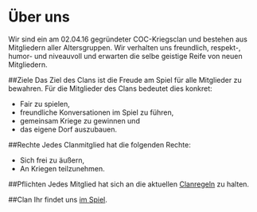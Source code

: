 # Über uns

Wir sind ein am 02.04.16 gegründeter COC-Kriegsclan und bestehen aus Mitgliedern aller Altersgruppen.
Wir verhalten uns freundlich, respekt-, humor- und niveauvoll und erwarten die selbe geistige Reife von neuen Mitgliedern.

##Ziele
Das Ziel des Clans ist die Freude am Spiel für alle Mitglieder zu bewahren.
Für die Mitglieder des Clans bedeutet dies konkret:
 - Fair zu spielen,
 - freundliche Konversationen im Spiel zu führen,
 - gemeinsam Kriege zu gewinnen und
 - das eigene Dorf auszubauen.

##Rechte
Jedes Clanmitglied hat die folgenden Rechte:
 - Sich frei zu äußern,
 - An Kriegen teilzunehmen.

##Pflichten
Jedes Mitglied hat sich an die aktuellen [Clanregeln](Regeln.html) zu halten.

##Clan
Ihr findet uns [im Spiel](https://clashofclans.com/clans/clan?clanTag=P9L0828L).
